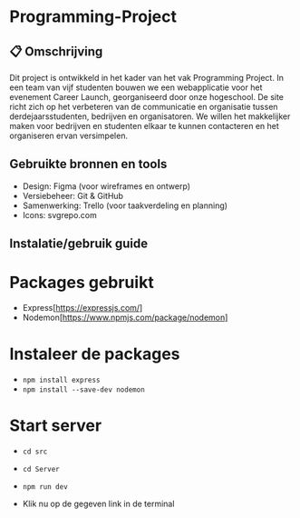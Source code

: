 # Programming-Project

## 📋 Omschrijving

Dit project is ontwikkeld in het kader van het vak Programming Project. In een team van vijf studenten bouwen we een webapplicatie voor het evenement Career Launch, georganiseerd door onze hogeschool. De site richt zich op het verbeteren van de communicatie en organisatie tussen derdejaarsstudenten, bedrijven en organisatoren. We willen het makkelijker maken voor bedrijven en studenten elkaar te kunnen contacteren en het organiseren ervan versimpelen.


## Gebruikte bronnen en tools
* Design: Figma (voor wireframes en ontwerp)
* Versiebeheer: Git & GitHub
* Samenwerking: Trello (voor taakverdeling en planning)
* Icons: svgrepo.com

## Instalatie/gebruik guide

# Packages gebruikt
* Express[https://expressjs.com/]
* Nodemon[https://www.npmjs.com/package/nodemon]

# Instaleer de packages
* `npm install express`
* `npm install --save-dev nodemon`

# Start server
* `cd src`
* `cd Server`
* `npm run dev`

* Klik nu op de gegeven link in de terminal

